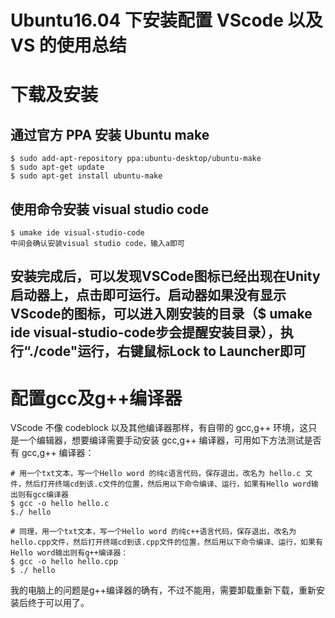 # Ubuntu16.04 下安装配置 VScode 以及 VS 的使用总结

# 下载及安装

## 通过官方 PPA 安装 Ubuntu make

    $ sudo add-apt-repository ppa:ubuntu-desktop/ubuntu-make
    $ sudo apt-get update
    $ sudo apt-get install ubuntu-make

## 使用命令安装 visual studio code

    $ umake ide visual-studio-code
    中间会确认安装visual studio code，输入a即可

## 安装完成后，可以发现VSCode图标已经出现在Unity启动器上，点击即可运行。启动器如果没有显示VScode的图标，可以进入刚安装的目录（$ umake ide visual-studio-code步会提醒安装目录），执行“./code"运行，右键鼠标Lock to Launcher即可

# 配置gcc及g++编译器

VScode 不像 codeblock 以及其他编译器那样，有自带的 gcc,g++ 环境，这只是一个编辑器，想要编译需要手动安装 gcc,g++ 编译器，可用如下方法测试是否有 gcc,g++ 编译器：

    # 用一个txt文本，写一个Hello word 的纯c语言代码，保存退出，改名为 hello.c 文件，然后打开终端cd到该.c文件的位置，然后用以下命令编译、运行，如果有Hello word输出则有gcc编译器
    $ gcc -o hello hello.c
    $./ hello

    # 同理，用一个txt文本，写一个Hello word 的纯c++语言代码，保存退出，改名为 hello.cpp文件，然后打开终端cd到该.cpp文件的位置，然后用以下命令编译、运行，如果有Hello word输出则有g++编译器：
    $ gcc -o hello hello.cpp
    $ ./ hello

我的电脑上的问题是g++编译器的确有，不过不能用，需要卸载重新下载，重新安装后终于可以用了。
